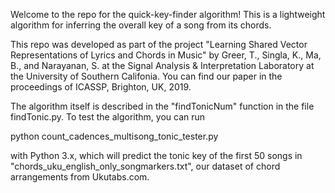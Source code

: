 Welcome to the repo for the quick-key-finder algorithm! This is a lightweight algorithm for inferring the overall key of a song from its chords.

This repo was developed as part of the project "Learning Shared Vector Representations of Lyrics and Chords in Music" by Greer, T., Singla, K., Ma, B., and Narayanan, S. at the Signal Analysis & Interpretation Laboratory at the University of Southern Califonia.
You can find our paper in the proceedings of ICASSP, Brighton, UK, 2019.

The algorithm itself is described in the "findTonicNum" function in the file findTonic.py. To test the algorithm, you can run

python count_cadences_multisong_tonic_tester.py

with Python 3.x, which will predict the tonic key of the first 50 songs in "chords_uku_english_only_songmarkers.txt", our dataset of chord arrangements from Ukutabs.com.
